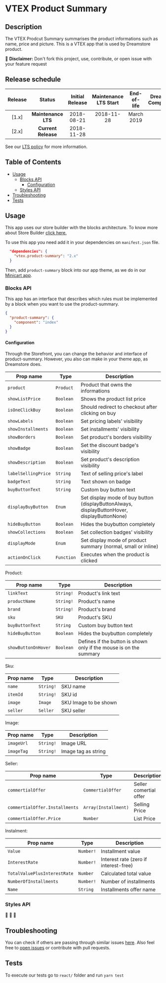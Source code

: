 # VTEX Product Summary

## Description
The VTEX Prodcut Summary summarises the product informations such as name, price and picture.
This is a VTEX app that is used by Dreamstore product.

:loudspeaker: **Disclaimer:** Don't fork this project, use, contribute, or open issue with your feature request

## Release schedule
| Release  | Status              | Initial Release | Maintenance LTS Start | End-of-life | Dreamstore Compatibility
| :--:     | :---:               |  :---:          | :---:                 | :---:       | :---: 
| [1.x]    | **Maintenance LTS** |  2018-08-21     | 2018-11-28            | March 2019  | 1.x
| [2.x]    | **Current Release** |  2018-11-28     |                       |             | 2.x

See our [LTS policy](https://github.com/vtex-apps/awesome-io#lts-policy) for more information.

## Table of Contents
- [Usage](#usage)
  - [Blocks API](#blocks-api)
    - [Configuration](#configuration)
  - [Styles API](#styles-api)
- [Troubleshooting](#troubleshooting)
- [Tests](#tests)

## Usage

This app uses our store builder with the blocks architecture. To know more about Store Builder [click here.](https://help.vtex.com/en/tutorial/understanding-storebuilder-and-stylesbuilder#structuring-and-configuring-our-store-with-object-object)

To use this app you need add it in your dependencies on `manifest.json` file.

```json
  "dependencies": {
    "vtex.product-summary": "2.x"
  }
```

Then, add `product-summary` block into our app theme, as we do in our [Minicart app](https://github.com/vtex-apps/minicart/blob/master/store/blocks.json). 

### Blocks API

This app has an interface that describes which rules must be implemented by a block when you want to use the product-summary.

```json
{
  "product-summary": {
    "component": "index"
  }
}
```

#### Configuration
Through the Storefront, you can change the behavior and interface of product-summary. However, you also can make in your theme app, as Dreamstore does.

| Prop name           | Type       | Description                                                                 |
| ------------------- | ---------- | --------------------------------------------------------------------------- |
| `product`           | `Product`  | Product that owns the informations                                          |
| `showListPrice`     | `Boolean`  | Shows the product list price                                                |
| `isOneClickBuy`     | `Boolean`  | Should redirect to checkout after clicking on buy                           |
| `showLabels`        | `Boolean`  | Set pricing labels' visibility                                              |
| `showInstallments`  | `Boolean`  | Set installments' visibility                                                |
| `showBorders`       | `Boolean`  | Set product's borders visibility                                            |
| `showBadge`         | `Boolean`  | Set the discount badge's visibility                                         |
| `showDescription`   | `Boolean`  | Set product's description visibility                                        |
| `labelSellingPrice` | `String`   | Text of selling price's label                                               |
| `badgeText`         | `String`   | Text shown on badge                                                         |
| `buyButtonText`     | `String`   | Custom buy button text                                                      |
| `displayBuyButton`  | `Enum`     | Set display mode of buy button (displayButtonAlways, displayButtonHover, displayButtonNone) |
| `hideBuyButton`     | `Boolean`  | Hides the buybutton completely                                              |
| `showCollections`   | `Boolean`  | Set collection badges' visibility                                           |
| `displayMode`       | `Enum`     | Set display mode of product summary (normal, small or inline)               |
| `actionOnClick`     | `Function` | Executes when the product is clicked                                        |

Product: 

| Prop name          | Type       | Description                                                                 |
| ------------------ | ---------- | --------------------------------------------------------------------------- |
| `linkText`         | `String!`  | Product's link text                                                         |
| `productName`      | `String!`  | Product's name                                                              |
| `brand`            | `String!`  | Product's brand                                                             |
| `sku`              | `SKU`      | Product's SKU                                                               |
| `buyButtonText`    | `String`   | Custom buy button text                                                      |
| `hideBuyButton`    | `Boolean`  | Hides the buybutton completely                                              |
| `showButtonOnHover`| `Boolean`  | Defines if the button is shown only if the mouse is on the summary          |

Sku:

| Prop name          | Type       | Description                                                                 |
| ------------------ | ---------- | --------------------------------------------------------------------------- |
| `name`             | `String!`  | SKU name                                                                    |
| `itemId`           | `String!`  | SKU id                                                                      |
| `image`            | `Image`    | SKU Image to be shown                                                       |
| `seller`           | `Seller`   | SKU seller                                                                  |

Image:

| Prop name          | Type       | Description                                                                 |
| ------------------ | ---------- | --------------------------------------------------------------------------- |
| `imageUrl`         | `String!`  | Image URL                                                                   |
| `imageTag`         | `String!`  | Image tag as string                                                         |

Seller:

| Prop name                     | Type                 | Description                                            |
| ----------------------------- | -------------------- | ------------------------------------------------------ |
| `commertialOffer`             | `CommertialOffer`    | Seller comertial offer                                 |
| `commertialOffer.Installments`| `Array(Installment)` | Selling Price                                          |
| `commertialOffer.Price`       | `Number`             | List Price                                             |

Instalment:

| Prop name                        | Type       | Description                                                   |
| -------------------------------- | ---------- | ------------------------------------------------------------- |
| `Value`                          | `Number!`  | Installment value                                             |
| `InterestRate`                   | `Number!`  | Interest rate (zero if interest-free)                         |
| `TotalValuePlusInterestRate`     | `Number`   | Calculated total value                                        |
| `NumberOfInstallments`           | `Number!`  | Number of installments                                        |
| `Name`                           | `String`   | Installments offer name                                       |

### Styles API
:construction: :construction: :construction:

## Troubleshooting
You can check if others are passing through similar issues [here](https://github.com/vtex-apps/product-summary/issues). Also feel free to [open issues](https://github.com/vtex-apps/product-summary/issues/new) or contribute with pull requests.

## Tests
To execute our tests go to `react/` folder and run `yarn test` 